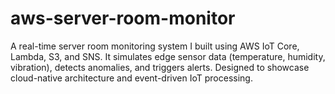 # aws-server-room-monitor
A real-time server room monitoring system I built using AWS IoT Core, Lambda, S3, and SNS. It simulates edge sensor data (temperature, humidity, vibration), detects anomalies, and triggers alerts. Designed to showcase cloud-native architecture and event-driven IoT processing.
